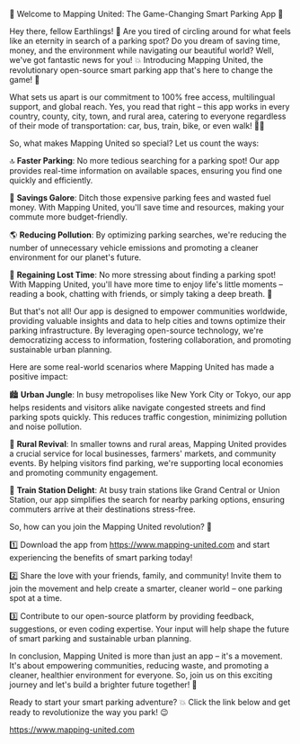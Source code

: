 🚨 Welcome to Mapping United: The Game-Changing Smart Parking App 🚨

Hey there, fellow Earthlings! 👋 Are you tired of circling around for what feels like an eternity in search of a parking spot? Do you dream of saving time, money, and the environment while navigating our beautiful world? Well, we've got fantastic news for you! 💥 Introducing Mapping United, the revolutionary open-source smart parking app that's here to change the game! 🎲

What sets us apart is our commitment to 100% free access, multilingual support, and global reach. Yes, you read that right – this app works in every country, county, city, town, and rural area, catering to everyone regardless of their mode of transportation: car, bus, train, bike, or even walk! 🚶‍♀️

So, what makes Mapping United so special? Let us count the ways:

🔝 **Faster Parking**: No more tedious searching for a parking spot! Our app provides real-time information on available spaces, ensuring you find one quickly and efficiently.

💸 **Savings Galore**: Ditch those expensive parking fees and wasted fuel money. With Mapping United, you'll save time and resources, making your commute more budget-friendly.

🌎 **Reducing Pollution**: By optimizing parking searches, we're reducing the number of unnecessary vehicle emissions and promoting a cleaner environment for our planet's future.

💪 **Regaining Lost Time**: No more stressing about finding a parking spot! With Mapping United, you'll have more time to enjoy life's little moments – reading a book, chatting with friends, or simply taking a deep breath. 🌟

But that's not all! Our app is designed to empower communities worldwide, providing valuable insights and data to help cities and towns optimize their parking infrastructure. By leveraging open-source technology, we're democratizing access to information, fostering collaboration, and promoting sustainable urban planning.

Here are some real-world scenarios where Mapping United has made a positive impact:

🏙️ **Urban Jungle**: In busy metropolises like New York City or Tokyo, our app helps residents and visitors alike navigate congested streets and find parking spots quickly. This reduces traffic congestion, minimizing pollution and noise pollution.

🌳 **Rural Revival**: In smaller towns and rural areas, Mapping United provides a crucial service for local businesses, farmers' markets, and community events. By helping visitors find parking, we're supporting local economies and promoting community engagement.

🚂 **Train Station Delight**: At busy train stations like Grand Central or Union Station, our app simplifies the search for nearby parking options, ensuring commuters arrive at their destinations stress-free.

So, how can you join the Mapping United revolution? 🤔

1️⃣ Download the app from https://www.mapping-united.com and start experiencing the benefits of smart parking today!

2️⃣ Share the love with your friends, family, and community! Invite them to join the movement and help create a smarter, cleaner world – one parking spot at a time.

3️⃣ Contribute to our open-source platform by providing feedback, suggestions, or even coding expertise. Your input will help shape the future of smart parking and sustainable urban planning.

In conclusion, Mapping United is more than just an app – it's a movement. It's about empowering communities, reducing waste, and promoting a cleaner, healthier environment for everyone. So, join us on this exciting journey and let's build a brighter future together! 🌈

Ready to start your smart parking adventure? 💥 Click the link below and get ready to revolutionize the way you park! 😉

https://www.mapping-united.com